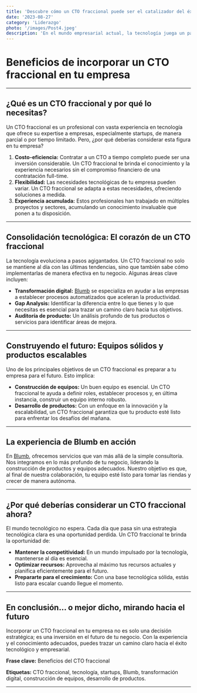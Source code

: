 ```yaml
---
title: 'Descubre cómo un CTO fraccional puede ser el catalizador del éxito tecnológico de tu startup o negocio.'
date: '2023-08-27'
category: 'Liderazgo'
photo: '/images/Post4.jpeg'
description: 'En el mundo empresarial actual, la tecnología juega un papel fundamental. Descubre cómo un CTO fraccional puede ser la pieza que tu negocio necesita para alcanzar el siguiente nivel.'
---
```

# **Beneficios de incorporar un CTO fraccional en tu empresa**


---

## **¿Qué es un CTO fraccional y por qué lo necesitas?**

Un CTO fraccional es un profesional con vasta experiencia en tecnología que ofrece su expertise a empresas, especialmente startups, de manera parcial o por tiempo limitado. Pero, ¿por qué deberías considerar esta figura en tu empresa?

1. **Costo-eficiencia:** Contratar a un CTO a tiempo completo puede ser una inversión considerable. Un CTO fraccional te brinda el conocimiento y la experiencia necesarios sin el compromiso financiero de una contratación full-time.
2. **Flexibilidad:** Las necesidades tecnológicas de tu empresa pueden variar. Un CTO fraccional se adapta a estas necesidades, ofreciendo soluciones a medida.
3. **Experiencia acumulada:** Estos profesionales han trabajado en múltiples proyectos y sectores, acumulando un conocimiento invaluable que ponen a tu disposición.

---

## **Consolidación tecnológica: El corazón de un CTO fraccional**

La tecnología evoluciona a pasos agigantados. Un CTO fraccional no solo se mantiene al día con las últimas tendencias, sino que también sabe cómo implementarlas de manera efectiva en tu negocio. Algunas áreas clave incluyen:

- **Transformación digital:** [Blumb](https://blumb.ai) se especializa en ayudar a las empresas a establecer procesos automatizados que aceleran la productividad.
- **Gap Analysis:** Identificar la diferencia entre lo que tienes y lo que necesitas es esencial para trazar un camino claro hacia tus objetivos.
- **Auditoría de producto:** Un análisis profundo de tus productos o servicios para identificar áreas de mejora.

---

## **Construyendo el futuro: Equipos sólidos y productos escalables**

Uno de los principales objetivos de un CTO fraccional es preparar a tu empresa para el futuro. Esto implica:

- **Construcción de equipos:** Un buen equipo es esencial. Un CTO fraccional te ayuda a definir roles, establecer procesos y, en última instancia, construir un equipo interno robusto.
- **Desarrollo de productos:** Con un enfoque en la innovación y la escalabilidad, un CTO fraccional garantiza que tu producto esté listo para enfrentar los desafíos del mañana.

---

## **La experiencia de Blumb en acción**

En [Blumb](https://blumb.ai), ofrecemos servicios que van más allá de la simple consultoría. Nos integramos en lo más profundo de tu negocio, liderando la construcción de productos y equipos adecuados. Nuestro objetivo es que, al final de nuestra colaboración, tu equipo esté listo para tomar las riendas y crecer de manera autónoma.

---

## **¿Por qué deberías considerar un CTO fraccional ahora?**

El mundo tecnológico no espera. Cada día que pasa sin una estrategia tecnológica clara es una oportunidad perdida. Un CTO fraccional te brinda la oportunidad de:

- **Mantener la competitividad:** En un mundo impulsado por la tecnología, mantenerse al día es esencial.
- **Optimizar recursos:** Aprovecha al máximo tus recursos actuales y planifica eficientemente para el futuro.
- **Prepararte para el crecimiento:** Con una base tecnológica sólida, estás listo para escalar cuando llegue el momento.

---

## **En conclusión... o mejor dicho, mirando hacia el futuro**

Incorporar un CTO fraccional en tu empresa no es solo una decisión estratégica; es una inversión en el futuro de tu negocio. Con la experiencia y el conocimiento adecuados, puedes trazar un camino claro hacia el éxito tecnológico y empresarial.

**Frase clave:** Beneficios del CTO fraccional

**Etiquetas:** CTO fraccional, tecnología, startups, Blumb, transformación digital, construcción de equipos, desarrollo de productos.

---
